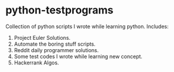 # python-testprograms
Collection of python scripts I wrote while learning python.
Includes:
1) Project Euler Solutions.
2) Automate the boring stuff scripts.
3) Reddit daily programmer solutions.
4) Some test codes I wrote while learning new concept.
5) Hackerrank Algos.